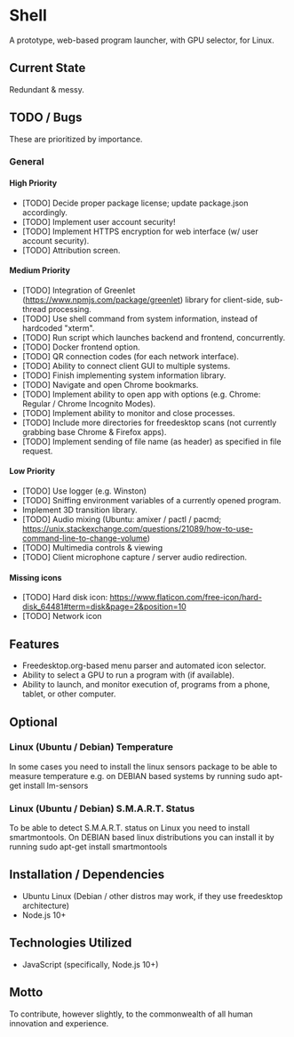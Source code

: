 # Shell

A prototype, web-based program launcher, with GPU selector, for Linux.

## Current State

Redundant & messy.

## TODO / Bugs

These are prioritized by importance.

### General

#### High Priority

- [TODO] Decide proper package license; update package.json accordingly.
- [TODO] Implement user account security!
- [TODO] Implement HTTPS encryption for web interface (w/ user account security).
- [TODO] Attribution screen.

#### Medium Priority

- [TODO] Integration of Greenlet (https://www.npmjs.com/package/greenlet) library for client-side, sub-thread processing.
- [TODO] Use shell command from system information, instead of hardcoded "xterm".
- [TODO] Run script which launches backend and frontend, concurrently.
- [TODO] Docker frontend option.
- [TODO] QR connection codes (for each network interface).
- [TODO] Ability to connect client GUI to multiple systems.
- [TODO] Finish implementing system information library.
- [TODO] Navigate and open Chrome bookmarks.
- [TODO] Implement ability to open app with options (e.g. Chrome: Regular / Chrome Incognito Modes).
- [TODO] Implement ability to monitor and close processes.
- [TODO] Include more directories for freedesktop scans (not currently grabbing base Chrome & Firefox apps).
- [TODO] Implement sending of file name (as header) as specified in file request.

#### Low Priority 

- [TODO] Use logger (e.g. Winston)
- [TODO] Sniffing environment variables of a currently opened program.
- Implement 3D transition library.
- [TODO] Audio mixing (Ubuntu: amixer / pactl / pacmd; https://unix.stackexchange.com/questions/21089/how-to-use-command-line-to-change-volume)
- [TODO] Multimedia controls & viewing
- [TODO] Client microphone capture / server audio redirection.

#### Missing icons

- [TODO] Hard disk icon: https://www.flaticon.com/free-icon/hard-disk_64481#term=disk&page=2&position=10
- [TODO] Network icon

## Features

- Freedesktop.org-based menu parser and automated icon selector.
- Ability to select a GPU to run a program with (if available).
- Ability to launch, and monitor execution of, programs from a phone, tablet, or other computer.

## Optional

### Linux (Ubuntu / Debian) Temperature
In some cases you need to install the linux sensors package to be able to measure temperature e.g. on DEBIAN based systems by running sudo apt-get install lm-sensors

### Linux (Ubuntu / Debian) S.M.A.R.T. Status
To be able to detect S.M.A.R.T. status on Linux you need to install smartmontools. On DEBIAN based linux distributions you can install it by running sudo apt-get install smartmontools

## Installation / Dependencies

- Ubuntu Linux (Debian / other distros may work, if they use freedesktop architecture)
- Node.js 10+

## Technologies Utilized

- JavaScript (specifically, Node.js 10+)

## Motto

To contribute, however slightly, to the commonwealth of all human innovation and experience.